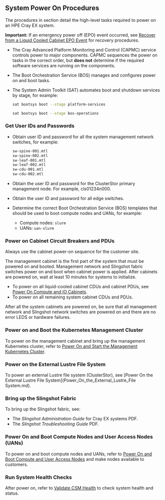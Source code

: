 

## System Power On Procedures

The procedures in section detail the high-level tasks required to power on an HPE Cray EX system.

**Important:** If an emergency power off \(EPO\) event occurred, see [Recover from a Liquid Cooled Cabinet EPO Event](Recover_from_a_Liquid_Cooled_Cabinet_EPO_Event.md) for recovery procedures.

-   The Cray Advanced Platform Monitoring and Control \(CAPMC\) service controls power to major components. CAPMC sequences the power on tasks in the correct order, but **does not** determine if the required software services are running on the components.
-   The Boot Orchestration Service \(BOS\) manages and configures power on and boot tasks.
-   The System Admin Toolkit \(SAT\) automates boot and shutdown services by stage, for example: 

    ```bash
    sat bootsys boot --stage platform-services
    ```

    ```bash
    sat bootsys boot --stage bos-operations
    ```


### Get User IDs and Passwords

-   Obtain user ID and password for all the system management network switches, for example:

    ```bash
    sw-spine-001.mtl
    sw-spine-002.mtl
    sw-leaf-001.mtl
    sw-leaf-002.mtl
    sw-cdu-001.mtl
    sw-cdu-002.mtl
    ```

-   Obtain the user ID and password for the ClusterStor primary management node. For example, cls01234n000.
-   Obtain the user ID and password for all edge switches.
-   Determine the correct Boot Orchestration Service \(BOS\) templates that should be used to boot compute nodes and UANs, for example:
    -   Compute nodes: `slurm`
    -   UANs: `uan-slurm`

### Power on Cabinet Circuit Breakers and PDUs

Always use the cabinet power-on sequence for the customer site.

The management cabinet is the first part of the system that must be powered on and booted. Management network and Slingshot fabric switches power on and boot when cabinet power is applied. After cabinets are powered on, wait at least 10 minutes for systems to initialize.

-   To power on all liquid-cooled cabinet CDUs and cabinet PDUs, see [Power On Compute and IO Cabinets](Power_On_Compute_and_IO_Cabinets.md).
-   To power on all remaining system cabinet CDUs and PDUs.

After all the system cabinets are powered on, be sure that all management network and Slingshot network switches are powered on and there are no error LEDS or hardware failures.

### Power on and Boot the Kubernetes Management Cluster

To power on the management cabinet and bring up the management Kubernetes cluster, refer to [Power On and Start the Management Kubernetes Cluster](Power_On_and_Start_the_Management_Kubernetes_Cluster.md).

### Power on the External Lustre File System

To power an external Lustre file system (ClusterStor), see [Power On the External Lustre File System](Power_On_the_External_Lustre_File System.md).

### Bring up the Slingshot Fabric

To bring up the Slingshot fabric, see:

-   The *Slingshot Administration Guide* for Cray EX systems PDF.
-   The *Slingshot Troubleshooting Guide* PDF.

### Power On and Boot Compute Nodes and User Access Nodes \(UANs\)

To power on and boot compute nodes and UANs, refer to [Power On and Boot Compute and User Access Nodes](Power_On_and_Boot_Compute_Nodes_and_User_Access_Nodes.md) and make nodes available to customers.

### Run System Health Checks

After power on, refer to [Validate CSM Health](../validate_csm_health.md) to check system health and status.




